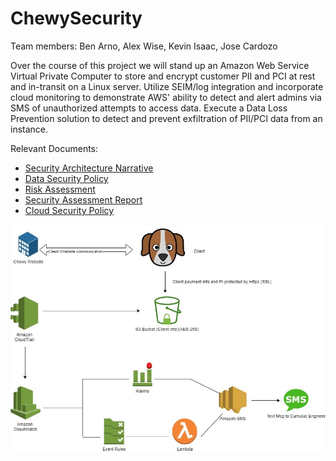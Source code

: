 # ChewySecurity

Team members: Ben Arno, Alex Wise, Kevin Isaac, Jose Cardozo

Over the course of this project we will stand up an Amazon Web Service Virtual Private Computer to store and encrypt customer PII and PCI at rest and in-transit on a Linux server.  Utilize SEIM/log integration and incorporate cloud monitoring to demonstrate AWS' ability to detect and alert admins via SMS of unauthorized attempts to access data.  Execute a Data Loss Prevention solution to detect and prevent exfiltration of PII/PCI data from an instance.

Relevant Documents:
- [Security Architecture Narrative](https://docs.google.com/document/d/11IdnT72GXUPuHNFf1UIKD-jjPUzKMz_olkmGPfGQDi4/edit)
- [Data Security Policy](https://docs.google.com/document/d/1TmUvwSz-kb68LhJAJ1zpAmh4gj9jNiScmxPQ9Zpx2bo/edit)
- [Risk Assessment](https://onedrive.live.com/edit.aspx?resid=E961945CD39F541D!294&ithint=file%2cxlsx&authkey=!ACVnXdgj0at4z9U)
- [Security Assessment Report](CumulusSecSAR.pdf)
- [Cloud Security Policy](https://docs.google.com/document/d/16GAqKKi2LsY-ohSRKr049tkfJKsHHafZZA1qXBAw16s/edit?usp=sharing)

![Topology](Topology.jpg)